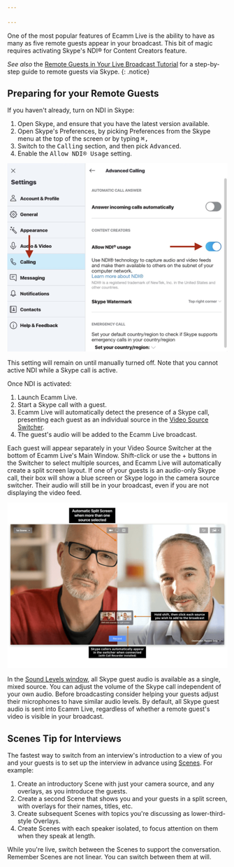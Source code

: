 ```yaml
---

---
```


One of the most popular features of Ecamm Live is the ability to have as many as five remote guests appear in your broadcast. This bit of magic requires activating Skype's NDI® for Content Creators feature.

_See also_ the [Remote Guests in Your Live Broadcast Tutorial](/ecamm-live-remote-guests/001-introduction/) for a step-by-step guide to remote guests via Skype.
{: .notice}

## Preparing for your Remote Guests

If you haven't already, turn on NDI in Skype:

1. Open Skype, and ensure that you have the latest version available.
1. Open Skype's Preferences, by picking Preferences from the Skype menu at the top of the screen or by typing  <kbd>⌘</kbd><kbd>,</kbd>
1. Switch to the <samp>Calling</samp> section, and then pick <samp>Advanced</samp>.
1. Enable the <samp>Allow NDI® Usage</samp> setting.


![Skype's Calling Preferences](/assets/img/skypeprefs.jpg "Skype's Calling Preferences")


This setting will remain on until manually turned off. Note that you cannot active NDI while a Skype call is active.

Once NDI is activated:

1. Launch Ecamm Live.
1. Start a Skype call with a guest.
1. Ecamm Live will automatically detect the presence of a Skype call, presenting each guest as an individual source in the [Video Source Switcher](../003-camera-mode/#the-video-source-switcher).
1. The guest's audio will be added to the Ecamm Live broadcast.

Each guest will appear separately in your Video Source Switcher at the bottom of Ecamm Live's Main Window. Shift-click or use the + buttons in the Switcher to select multiple sources, and Ecamm Live will automatically create a split screen layout. If one of your guests is an audio-only Skype call, their box will show a blue screen or Skype logo in the camera source switcher. Their audio will still be   in your broadcast, even if you are not displaying the video feed.

[![Figure\: Skype Guests in Split Screen with Source Switcher](/assets/img/skype-callers-in-switcher.png "Click for full-size image.")
](/assets/img/skype-callers-in-switcher.png)

In the [Sound Levels window](../013-adjusting-sound-levels/), all Skype guest audio is available as a single, mixed source. You can adjust the volume of the Skype call independent of your own audio. Before broadcasting consider helping your guests adjust their microphones to have similar audio levels. By default, all Skype guest audio is sent into Ecamm Live, regardless of whether a remote guest's video is visible in your broadcast.

## Scenes Tip for Interviews

The fastest way to switch from an interview's introduction to a view of you and your guests is to set up the interview in advance using [Scenes](../007-using-scenes). For example:

1. Create an introductory Scene with just your camera source, and any overlays, as you introduce the guests.
1. Create a second Scene that shows you and your guests in a split screen, with overlays for their names, titles, etc.
1. Create subsequent Scenes with topics you're discussing as lower-third-style Overlays.
1. Create Scenes with each speaker isolated, to focus attention on them when they speak at length.

While you're live, switch between the Scenes to support the conversation. Remember Scenes are not linear. You can switch between them at will.
